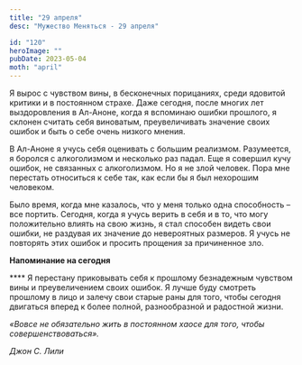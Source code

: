 ```yaml
---
title: "29 апреля"
desc: "Мужество Меняться - 29 апреля"

id: "120"
heroImage: ""
pubDate: 2023-05-04
moth: "april"
---
```


Я вырос с чувством вины, в бесконечных порицаниях, среди ядовитой критики и в
постоянном страхе. Даже сегодня, после многих лет выздоровления в Ал-Аноне,
когда я вспоминаю ошибки прошлого, я склонен считать себя виноватым,
преувеличивать значение своих ошибок и быть о себе очень низкого мнения.

В Ал-Аноне я учусь себя оценивать с большим реализмом. Разумеется, я боролся с
алкоголизмом и несколько раз падал. Еще я совершил кучу ошибок, не связанных с
алкоголизмом. Но я не злой человек. Пора мне перестать относиться к себе так,
как если бы я был нехорошим человеком.

Было время, когда мне казалось, что у меня только одна способность – все
портить. Сегодня, когда я учусь верить в себя и в то, что могу положительно
влиять на свою жизнь, я стал способен видеть свои ошибки, не раздувая их
значение до невероятных размеров. Я учусь не повторять этих ошибок и просить
прощения за причиненное зло.

**Напоминание на сегодня**

\*\*\*\* Я перестану приковывать себя к прошлому безнадежным чувством вины и
преувеличением своих ошибок. Я лучше буду смотреть прошлому в лицо и залечу
свои старые раны для того, чтобы сегодня двигаться вперед к более полной,
разнообразной и радостной жизни.

_«Вовсе не обязательно жить в постоянном хаосе для того, чтобы
совершенствоваться»._

_Джон С. Лили_
